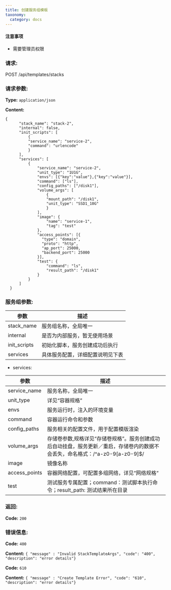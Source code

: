 ```yaml
---
title: 创建服务组模板
taxonomy:
  category: docs
---
```


#### 注意事项
- 需要管理员权限

### 请求:

  POST /api/templates/stacks


### 请求参数:

**Type:** `application/json`

**Content:**

```
{
      "stack_name": "stack-2",
      "internal": false,
      "init_scripts": [
          {
          "service_name": "service-2",
          "command": "urlencode"
          }
      ],
      "services": [
          {
              "service_name": "service-2",
              "unit_type": "1U1G",
              "envs": [{"key":"value"},{"key":"value"}],
              "command": ["ls"],
              "config_paths": ["/disk1"],
              "volume_args": [
                  {
                  "mount_path": "/disk1",
                  "unit_type": "SSD1_10G"
                  }
              ],
              "image": {
                  "name": "service-1",
                  "tag": "test"
              },
              "access_points": [{
                "type": "domain",
                "proto": "http",
                "ap_port": 25000,
                "backend_port": 25000
              }],
              "test": {
                  "command": "ls",
                  "result_path": "/disk1"
              }
          }
      ]
  }
```
### 服务组参数:
|参数|描述|
|---|---|
|stack_name|服务组名称，全局唯一|
|internal|是否为内部服务，暂无使用场景|
|init_scripts|初始化脚本，服务创建成功后执行|
|services|具体服务配置，详细配置说明见下表|


- services:

|参数|描述|
|---|---|
|service_name|服务名称，全局唯一|
|unit_type   |详见“容器规格”   |
|envs        |服务运行时，注入的环境变量|
|command     |容器运行命令和参数|
|config_paths|服务相关的配置文件，用于配置模版渲染|
|volume_args |存储卷参数,规格详见“存储卷规格”。服务创建成功后自动挂盘，服务更新／重启，存储卷内的数据不会丢失，命名格式：/^a-z0-9[a-z0-9]$/|
|image       |镜像名称|
|access_points|容器网络配置，可配置多组网络，详见“网络规格“|
|test        |测试服务专属配置；command：测试脚本执行命令；result_path: 测试结果所在目录|




### 返回:

**Code:** `200`

### 错误信息:

**Code:** `400`

**Content:** `{ "message" : "Invalid StackTemplateArgs", "code": "400", "description": "error details"}`

**Code:** `610`

**Content:** `{ "message" : "Create Template Error", "code": "610", "description": "error details"}`

